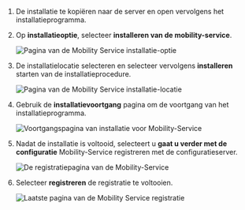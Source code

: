 1. De installatie te kopiëren naar de server en open vervolgens het installatieprogramma.
2. Op **installatieoptie**, selecteer **installeren van de mobility-service**.

    ![Pagina van de Mobility Service installatie-optie](./media/site-recovery-install-mob-svc-gui/mobility1.png)

3. De installatielocatie selecteren en selecteer vervolgens **installeren** starten van de installatieprocedure.

    ![Pagina van de Mobility Service installatie-locatie](./media/site-recovery-install-mob-svc-gui/mobility2.png)

4. Gebruik de **installatievoortgang** pagina om de voortgang van het installatieprogramma.

    ![Voortgangspagina van installatie voor Mobility-Service](./media/site-recovery-install-mob-svc-gui/mobility3.png)

5. Nadat de installatie is voltooid, selecteert u **gaat u verder met de configuratie** Mobility-Service registreren met de configuratieserver.

    ![De registratiepagina van de Mobility-Service](./media/site-recovery-install-mob-svc-gui/mobility4.png)

6. Selecteer **registreren** de registratie te voltooien.

    ![Laatste pagina van de Mobility Service registratie](./media/site-recovery-install-mob-svc-gui/mobility5.png)

